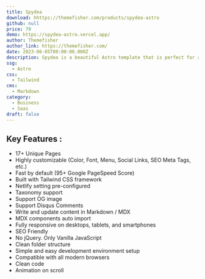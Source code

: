 ```yaml
---
title: Spydea
download: hhttps://themefisher.com/products/spydea-astro
github: null
price: 79
demo: https://spydea-astro.vercel.app/
author: Themefisher
author_link: https://themefisher.com/
date: 2023-06-05T00:00:00.000Z
description: Spydea is a beautiful Astro template that is perfect for a wide variety of businesses, including SaaS, startups, and agencies.
ssg:
  - Astro
css:
  - Tailwind
cms:
  - Markdown
category:
  - Business
  - Saas
draft: false
---
```


## Key Features :

- 17+ Unique Pages
- Highly customizable (Color, Font, Menu, Social Links, SEO Meta Tags, etc.)
- Fast by default (95+ Google PageSpeed Score)
- Built with Tailwind CSS framework
- Netlify setting pre-configured
- Taxonomy support
- Support OG image
- Support Disqus Comments
- Write and update content in Markdown / MDX
- MDX components auto import
- Fully responsive on desktops, tablets, and smartphones
- SEO Friendly
- No jQuery. Only Vanilla JavaScript
- Clean folder structure
- Simple and easy development environment setup
- Compatible with all modern browsers
- Clean code
- Animation on scroll
